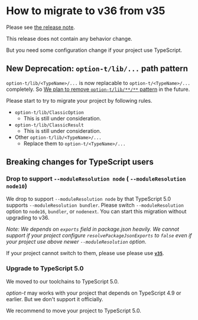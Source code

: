 # How to migrate to v36 from v35

Please see [the release note](https://github.com/option-t/option-t/releases/tag/v36.0.0).

This release does not contain any behavior change.

But you need some configuration change if your project use TypeScript.

## New Deprecation: `option-t/lib/...` path pattern

`option-t/lib/<TypeName>/...` is now replacable to `option-t/<TypeName>/...` completely. So [We plan to remove `option-t/lib/**/**` pattern](https://github.com/option-t/option-t/issues/1666) in the future.

Please start to try to migrate your project by following rules.

- `option-t/lib/ClassicOption`
    - This is still under consideration.
- `option-t/lib/ClassicResult`
    - This is still under consideration.
- Other `option-t/lib/<TypeName>/...`
    - Replace them to `option-t/<TypeName>/...`


## Breaking changes for TypeScript users

### Drop to support `--moduleResolution node` ( `--moduleResolution node10`)

We drop to support `--moduleResolution node` by that TypeScript 5.0 supports `--moduleResolution bundler`.
Please switch `--moduleResolution` option to `node16`, `bundler`, or `nodenext`.
You can start this migration without upgrading to v36.

_Note: We depends on `exports` field in package.json heavily.
We cannot support if your project configure `resolvePackageJsonExports` to `false`
even if your project use above newer  `--moduleResolution` option_.

If your project cannot switch to them, please use please use [**`v35`**](https://github.com/option-t/option-t//tree/v35.0.0).


### Upgrade to TypeScript 5.0

We moved to our toolchains to TypeScript 5.0.

_option-t_ may works with your project that depends on TypeScript 4.9 or earlier. But we don't support it officially.

We recommend to move your project to TypeScript 5.0.
